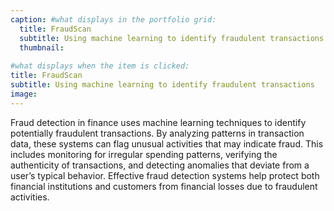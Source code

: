```yaml
---
caption: #what displays in the portfolio grid:
  title: FraudScan
  subtitle: Using machine learning to identify fraudulent transactions
  thumbnail: 
  
#what displays when the item is clicked:
title: FraudScan
subtitle: Using machine learning to identify fraudulent transactions
image: 
---
```


Fraud detection in finance uses machine learning techniques to identify potentially fraudulent transactions. By analyzing patterns in transaction data, these systems can flag unusual activities that may indicate fraud. This includes monitoring for irregular spending patterns, verifying the authenticity of transactions, and detecting anomalies that deviate from a user’s typical behavior. Effective fraud detection systems help protect both financial institutions and customers from financial losses due to fraudulent activities.

